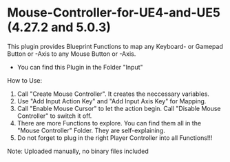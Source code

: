 # Mouse-Controller-for-UE4-and-UE5 (4.27.2 and 5.0.3)

This plugin provides Blueprint Functions to map any Keyboard- or Gamepad Button or -Axis to any Mouse Button or -Axis.

- You can find this Plugin in the Folder "Input"

How to Use:

1. Call "Create Mouse Controller". It creates the neccessary variables.
2. Use "Add Input Action Key" and "Add Input Axis Key" for Mapping.
3. Call "Enable Mouse Cursor" to let the action begin. Call "Disable Mouse Controller" to switch it off.
4. There are more Functions to explore. You can find them all in the "Mouse Controller" Folder. They are self-explaining.
5. Do not forget to plug in the right Player Controller into all Functions!!!

Note: Uploaded manually, no binary files included
